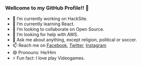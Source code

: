 ### Wellcome to my GitHub Profile!! 👋



- 🔭 I’m currently working on HackSite.
- 🌱 I’m currently learning React.
- 👯 I’m looking to collaborate on Open Source.
- 🤔 I’m looking for help with AWS.
- 💬 Ask me about anything, except religion, political or soccer.
- 📫 Reach me on [Facebook](https://www.facebook.com/SaulSandovalM), [Twitter](https://twitter.com/SaulSandovalM), [Instagram](https://www.instagram.com/saulsandovalm/?hl=es-la)
- 😄 Pronouns: He/Him
- ⚡ Fun fact: I love play Videogames.
